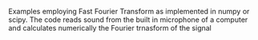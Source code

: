 Examples employing Fast Fourier Transform as implemented in numpy or scipy.
The code reads sound from the built in microphone of a computer and calculates numerically the Fourier trnasform of the signal
